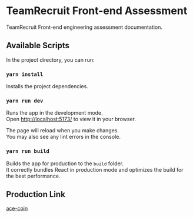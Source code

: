 # TeamRecruit Front-end Assessment

TeamRecruit Front-end engineering assessment documentation.

## Available Scripts

In the project directory, you can run:

### `yarn install`

Installs the project dependencies.

### `yarn run dev`

Runs the app in the development mode.\
Open [http://localhost:5173/](http://localhost:5173/) to view it in your browser.

The page will reload when you make changes.\
You may also see any lint errors in the console.


### `yarn run build`

Builds the app for production to the `build` folder.\
It correctly bundles React in production mode and optimizes the build for the best performance.

## Production Link

[ace-coin](https://ace-coin-bice.vercel.app/)
